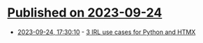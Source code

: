 # [Published on 2023-09-24](index.md)

* [2023-09-24, 17:30:10](https://lobste.rs/s/l5hxjl/3_irl_use_cases_for_python_htmx) - [3 IRL use cases for Python and HTMX](https://www.bitecode.dev/p/3-irl-use-cases-for-python-and-htmx)
